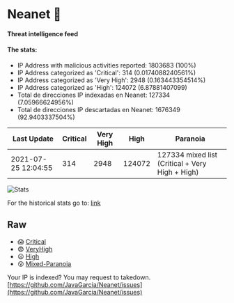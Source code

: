 # Neanet :hocho:
#### Threat intelligence feed
#### The stats:

- IP Address with malicious activities reported: 1803683 (100%)
- IP Address categorized as 'Critical':  314 (0.0174088240561%)
- IP Address categorized as 'Very High':  2948 (0.163443354514%)
- IP Address categorized as 'High':  124072 (6.87881407099)
- Total de direcciones IP indexadas en Neanet:  127334 (7.05966624956%)
- Total de direcciones IP descartadas en Neanet:  1676349 (92.9403337504%)

| Last Update | Critical | Very High | High | Paranoia |
| --- | --- | --- | --- | --- |
| 2021-07-25 12:04:55 | 314 | 2948 | 124072 | 127334 mixed list (Critical + Very High + High)|

![Stats](https://docs.google.com/spreadsheets/d/e/2PACX-1vSnaNMIXVabIpDJjufMlzH7poXnshF3mgd8Is1g9ytUEzVsP5my4Trn8f-xkoLLQ38xpL3HtmUexLo6/pubchart?oid=501124687&format=image)

For the historical stats go to: [link](/stats.csv)
## Raw
- :scream: [Critical](https://raw.githubusercontent.com/JavaGarcia/Neanet/master/blacklists/neanet_critical.txt)
- :fearful: [VeryHigh](https://raw.githubusercontent.com/JavaGarcia/Neanet/master/blacklists/neanet_veryHigh.txtt)
- :frowning: [High](https://raw.githubusercontent.com/JavaGarcia/Neanet/master/blacklists/neanet_high.txt)
- :dizzy_face: [Mixed-Paranoia](https://raw.githubusercontent.com/JavaGarcia/Neanet/master/blacklists/neanet_all.txt)


Your IP is indexed? You may request to takedown. [https://github.com/JavaGarcia/Neanet/issues](https://github.com/JavaGarcia/Neanet/issues)

































































































































































































































































































































































































































































































































































































































































































































































































































































































































































































































































































































































































































































































































































































































































































































































































































































































































































































































































































































































































































































































































































































































































































































































































































































































































































































































































































































































































































































































































































































































































































































































































































































































































































































































































































































































































































































































































































































































































































































































































































































































































































































































































































































































































































































































































































































































































































































































































































































































































































































































































































































































































































































































































































































































































































































































































































































































































































































































































































































































































































































































































































































































































































































































































































































































































































































































































































































































































































































































































































































































































































































































































































































































































































































































































































































































































































































































































































































































































































































































































